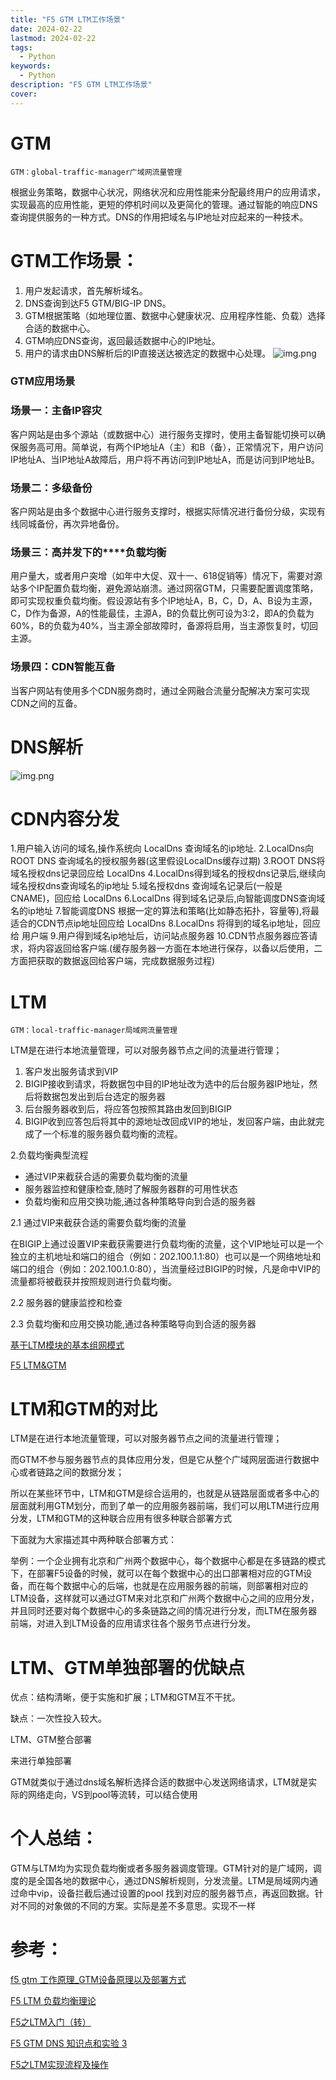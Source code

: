 ```yaml
---
title: "F5 GTM LTM工作场景"
date: 2024-02-22
lastmod: 2024-02-22
tags:
  - Python
keywords:
  - Python
description: "F5 GTM LTM工作场景"
cover:
---
```


# GTM

```
GTM：global-traffic-manager广域网流量管理
```

根据业务策略，数据中心状况，网络状况和应用性能来分配最终用户的应用请求，实现最高的应用性能，更短的停机时间以及更简化的管理。通过智能的响应DNS查询提供服务的一种方式。DNS的作用把域名与IP地址对应起来的一种技术。

# GTM工作场景：

1. 用户发起请求，首先解析域名。
2. DNS查询到达F5 GTM/BIG-IP DNS。
3. GTM根据策略（如地理位置、数据中心健康状况、应用程序性能、负载）选择合适的数据中心。
4. GTM响应DNS查询，返回最适数据中心的IP地址。
5. 用户的请求由DNS解析后的IP直接送达被选定的数据中心处理。
![img.png](https://telegraph-image-f19.pages.dev/file/ad4a50d3b707fe3542767.jpg)

### **GTM**应用场景

### **场景一：主备****IP****容灾**

​        客户网站是由多个源站（或数据中心）进行服务支撑时，使用主备智能切换可以确保服务高可用。简单说，有两个IP地址A（主）和B（备），正常情况下，用户访问IP地址A、当IP地址A故障后，用户将不再访问到IP地址A，而是访问到IP地址B。

### **场景二：多级备份**

​        客户网站是由多个数据中心进行服务支撑时，根据实际情况进行备份分级，实现有线同城备份，再次异地备份。

### **场景三：高并发下的****负载均衡**

​        用户量大，或者用户突增（如年中大促、双十一、618促销等）情况下，需要对源站多个IP配置负载均衡，避免源站崩溃。通过网宿GTM，只需要配置调度策略，即可实现权重负载均衡。假设源站有多个IP地址A，B，C，D，A、B设为主源，C，D作为备源，A的性能最佳，主源A，B的负载比例可设为3:2，即A的负载为60%，B的负载为40%，当主源全部故障时，备源将启用，当主源恢复时，切回主源。

### **场景四：****CDN****智能互备**

​        当客户网站有使用多个CDN服务商时，通过全网融合流量分配解决方案可实现CDN之间的互备。

# DNS解析
![img.png](https://telegraph-image-f19.pages.dev/file/86a92d97042d29798b6c4.jpg)

# CDN内容分发

1.用户输入访问的域名,操作系统向 LocalDns 查询域名的ip地址. 2.LocalDns向 ROOT DNS 查询域名的授权服务器(这里假设LocalDns缓存过期) 3.ROOT DNS将域名授权dns记录回应给 LocalDns 4.LocalDns得到域名的授权dns记录后,继续向域名授权dns查询域名的ip地址 5.域名授权dns 查询域名记录后(一般是CNAME)，回应给 LocalDns 6.LocalDns 得到域名记录后,向智能调度DNS查询域名的ip地址 7.智能调度DNS 根据一定的算法和策略(比如静态拓扑，容量等),将最适合的CDN节点ip地址回应给 LocalDns 8.LocalDns 将得到的域名ip地址，回应给 用户端 9.用户得到域名ip地址后，访问站点服务器 10.CDN节点服务器应答请求，将内容返回给客户端.(缓存服务器一方面在本地进行保存，以备以后使用，二方面把获取的数据返回给客户端，完成数据服务过程)

# LTM

```
GTM：local-traffic-manager局域网流量管理
```

LTM是在进行本地流量管理，可以对服务器节点之间的流量进行管理；

1. 客户发出服务请求到VIP
2. BIGIP接收到请求，将数据包中目的IP地址改为选中的后台服务器IP地址，然后将数据包发出到后台选定的服务器
3. 后台服务器收到后，将应答包按照其路由发回到BIGIP
4. BIGIP收到应答包后将其中的源地址改回成VIP的地址，发回客户端，由此就完成了一个标准的服务器负载均衡的流程。

2.负载均衡典型流程

- 通过VIP来截获合适的需要负载均衡的流量
- 服务器监控和健康检查,随时了解服务器群的可用性状态
- 负载均衡和应用交换功能,通过各种策略导向到合适的服务器

2.1 通过VIP来截获合适的需要负载均衡的流量

在BIGIP上通过设置VIP来截获需要进行负载均衡的流量，这个VIP地址可以是一个独立的主机地址和端口的组合（例如：202.100.1.1:80）也可以是一个网络地址和端口的组合（例如：202.100.1.0:80），当流量经过BIGIP的时候，凡是命中VIP的流量都将被截获并按照规则进行负载均衡。

2.2 服务器的健康监控和检查

2.3 负载均衡和应用交换功能,通过各种策略导向到合适的服务器

[基于LTM模块的基本组网模式](https://dhexx.cn/news/show-1769816.html?action=onClick)

[F5 LTM&GTM](https://blog.csdn.net/QuJJan/article/details/135722751)

# LTM和GTM的对比

LTM是在进行本地流量管理，可以对服务器节点之间的流量进行管理；

而GTM不参与服务器节点的具体应用分发，但是它从整个广域网层面进行数据中心或者链路之间的数据分发；

所以在某些环节中，LTM和GTM是综合运用的，也就是从链路层面或者多中心的层面就利用GTM划分，而到了单一的应用服务器前端，我们可以用LTM进行应用分发，LTM和GTM的这种联合应用有很多种联合部署方式

下面就为大家描述其中两种联合部署方式：

举例：一个企业拥有北京和广州两个数据中心，每个数据中心都是在多链路的模式下，在部署F5设备的时候，就可以在每个数据中心的出口部署相对应的GTM设备，而在每个数据中心的后端，也就是在应用服务器的前端，则部署相对应的LTM设备，这样就可以通过GTM来对北京和广州两个数据中心之间的应用分发，并且同时还要对每个数据中心的多条链路之间的情况进行分发，而LTM在服务器前端，对进入到LTM设备的应用请求往各个服务节点进行分发。

# LTM、GTM单独部署的优缺点

优点：结构清晰，便于实施和扩展；LTM和GTM互不干扰。

缺点：一次性投入较大。

LTM、GTM整合部署

来进行单独部署

GTM就类似于通过dns域名解析选择合适的数据中心发送网络请求，LTM就是实际的网络走向，VS到pool等流转，可以结合使用

# 个人总结：

GTM与LTM均为实现负载均衡或者多服务器调度管理。GTM针对的是广域网，调度的是全国各地的数据中心，通过DNS解析规则，分发流量。LTM是局域网内通过命中vip，设备拦截后通过设置的pool 找到对应的服务器节点，再返回数据。针对不同的对象做的不同的方案。实际是差不多意思。实现不一样

# 参考：

[f5 gtm 工作原理_GTM设备原理以及部署方式](https://code84.com/794070.html)

[F5 LTM 负载均衡理论](https://www.cnblogs.com/key-network/p/13661364.html)

[F5之LTM入门（转）](https://www.cnblogs.com/paddingtoneyes/p/12305755.html)

[F5 GTM DNS 知识点和实验 3](https://blog.csdn.net/weixin_51550551/article/details/123822933)

[F5之LTM实现流程及操作](https://zhuanlan.zhihu.com/p/41848499?utm_id=0)